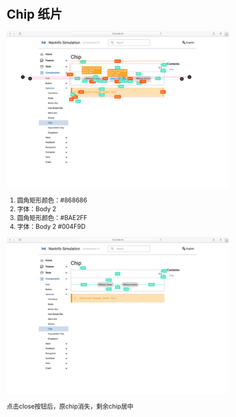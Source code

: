 # Chip 纸片

![UI Framework Selection - Chip1](../../../imgs/ns_ui_framework/selection/Chip1.png)

1. 圆角矩形颜色：#868686
2. 字体：Body 2
3. 圆角矩形颜色：#BAE2FF
4. 字体：Body 2 #004F9D

![UI Framework Selection - Chip2](../../../imgs/ns_ui_framework/selection/Chip2.png)

点击close按钮后，原chip消失，剩余chip居中

